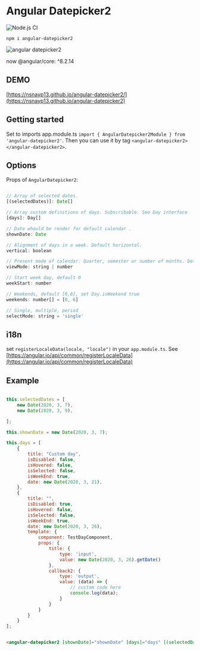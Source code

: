 # Angular Datepicker2

![Node.js CI](https://github.com/nsnayp13/angular-datepicker2/workflows/Node.js%20CI/badge.svg)


`npm i angular-datepicker2`

![angular datepicker2](https://i.postimg.cc/fWSFpxp7/angular-datepicker2.png)


now @angular/core: ^8.2.14


## DEMO

[https://nsnayp13.github.io/angular-datepicker2/](https://nsnayp13.github.io/angular-datepicker2)


## Getting started

Set to imports app.module.ts `import { AngularDatepicker2Module } from 'angular-datepicker2'`. Then you can use it by tag  `<angular-datepicker2></angular-datepicker2>`.


## Options

Props of `AngularDatepicker2`:

```javascript

// Array of selected dates.
[(selectedDates)]: Date[]

// Array custom definitions of days. Subscribable. See Day interface
[days]: Day[]

// Date whould be render for default calendar .
shownDate: Date

// Alignment of days in a week. Default horizontal.
vertical: boolean

// Present mode of calendar. Quarter, semester or number of months. Default 1.
viewMode: string | number

// Start week day, default 0
weekStart: number

// Weekends, default [0,6], set Day.isWeekend true
weekends: number[] = [0, 6]

// Single, multiple, period 
selectMode: string = 'single'

```

## i18n

set `registerLocaleData(locale, "locale")` in your `app.module.ts`. See [https://angular.io/api/common/registerLocaleData](https://angular.io/api/common/registerLocaleData)

## Example

```javascript

this.selectedDates = [
    new Date(2020, 3, 7),
    new Date(2020, 3, 9),

];

this.shownDate = new Date(2020, 3, 7);   

this.days = [
    {
        title: "Custom day",
        isDisabled: false,
        isHovered: false,
        isSelected: false,
        isWeekEnd: true,
        date: new Date(2020, 3, 21),
    },
    {
        title: "",
        isDisabled: true,
        isHovered: false,
        isSelected: false,
        isWeekEnd: true,
        date: new Date(2020, 3, 26),
        template: {
            component: TestDayComponent,
            props: {
                title: {
                    type: 'input',
                    value: new Date(2020, 3, 26).getDate()
                },
                callback2: {
                    type: 'output',
                    value: (data) => {
                        // custom code here
                        console.log(data);
                    }
                }
            }
        }
    }
];
```

```html

<angular-datepicker2 [shownDate]="shownDate" [days]="days" [(selectedDates)]="selectedDates" [selectMode]="'period'" [weekends]="[0,1]" [weekStart]="1" [viewMode]="'quarter'"></angular-datepicker2>

```